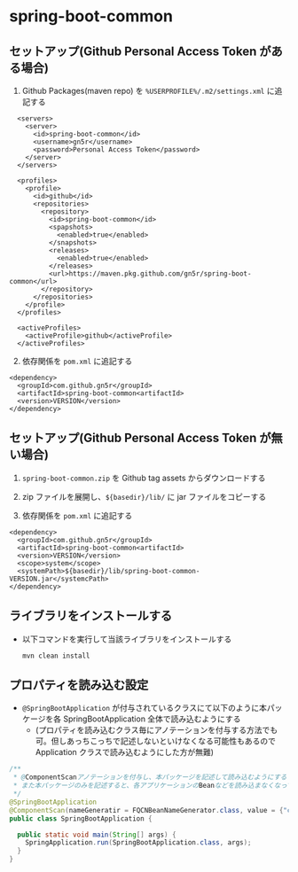 # spring-boot-common

## セットアップ(Github Personal Access Token がある場合)

1. Github Packages(maven repo) を `%USERPROFILE%/.m2/settings.xml` に追記する

```settings.xml:xml
  <servers>
    <server>
      <id>spring-boot-common</id>
      <username>gn5r</username>
      <password>Personal Access Token</password>
    </server>
  </servers>

  <profiles>
    <profile>
      <id>github</id>
      <repositories>
        <repository>
          <id>spring-boot-common</id>
          <spapshots>
            <enabled>true</enabled>
          </snapshots>
          <releases>
            <enabled>true</enabled>
          </releases>
          <url>https://maven.pkg.github.com/gn5r/spring-boot-common</url>
        </repository>
      </repositories>
    </profile>
  </profiles>

  <activeProfiles>
    <activeProfile>github</activeProfile>
  </activeProfiles>
```

2. 依存関係を `pom.xml` に追記する

```pom.xml:xml
<dependency>
  <groupId>com.github.gn5r</groupId>
  <artifactId>spring-boot-common<artifactId>
  <version>VERSION</version>
</dependency>
```

## セットアップ(Github Personal Access Token が無い場合)

1. `spring-boot-common.zip` を Github tag assets からダウンロードする

2. zip ファイルを展開し、`${basedir}/lib/` に jar ファイルをコピーする

3. 依存関係を `pom.xml` に追記する

```pom.xml:xml
<dependency>
  <groupId>com.github.gn5r</groupId>
  <artifactId>spring-boot-common<artifactId>
  <version>VERSION</version>
  <scope>system</scope>
  <systemPath>${basedir}/lib/spring-boot-common-VERSION.jar</systemcPath>
</dependency>
```

## ライブラリをインストールする

- 以下コマンドを実行して当該ライブラリをインストールする

  `mvn clean install`

## プロパティを読み込む設定

- `@SpringBootApplication` が付与されているクラスにて以下のように本パッケージを各 SpringBootApplication 全体で読み込むようにする
  - (プロパティを読み込むクラス毎にアノテーションを付与する方法でも可。但しあっちこっちで記述しないといけなくなる可能性もあるので Application クラスで読み込むようにした方が無難)

```java:SpringBootAppcication.java
/**
 * @ComponentScanアノテーションを付与し、本パッケージを記述して読み込むようにする
 * また本パッケージのみを記述すると、各アプリケーションのBeanなどを読み込まなくなってしまうので、続けて各アプリケーションのパッケージも記述すること
 */
@SpringBootApplication
@ComponentScan(nameGeneratir = FQCNBeanNameGenerator.class, value = {"com.github.gn5r.spring.boot.common", "各アプリケーションのパッケージ"})
public class SpringBootApplication {

  public static void main(String[] args) {
    SpringApplication.run(SpringBootApplication.class, args);
  }
}
```
